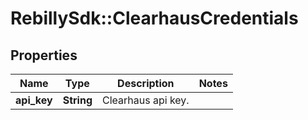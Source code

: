 # RebillySdk::ClearhausCredentials

## Properties
Name | Type | Description | Notes
------------ | ------------- | ------------- | -------------
**api_key** | **String** | Clearhaus api key. | 


